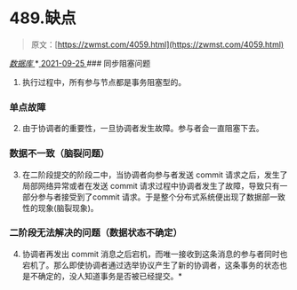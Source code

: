 <!--yml
category: 未分类
date: 0001-01-01 00:00:00
--->

# 489.缺点

> 原文：[https://zwmst.com/4059.html](https://zwmst.com/4059.html)

   [ *数据库* ](https://zwmst.com/%e6%95%b0%e6%8d%ae%e5%ba%93)*[ <time datetime="2021-09-26T01:03:37+08:00"> 2021-09-25 </time> ](https://zwmst.com/4059.html)  ### 同步阻塞问题

1.  执行过程中，所有参与节点都是事务阻塞型的。

### 单点故障

2.  由于协调者的重要性，一旦协调者发生故障。参与者会一直阻塞下去。

### 数据不一致（脑裂问题）

3.  在二阶段提交的阶段二中，当协调者向参与者发送 commit 请求之后，发生了局部网络异常或者在发送 commit 请求过程中协调者发生了故障，导致只有一部分参与者接受到了commit 请求。于是整个分布式系统便出现了数据部一致性的现象(脑裂现象)。

### 二阶段无法解决的问题（数据状态不确定）

4.  协调者再发出 commit 消息之后宕机，而唯一接收到这条消息的参与者同时也宕机了。那么即使协调者通过选举协议产生了新的协调者，这条事务的状态也是不确定的，没人知道事务是否被已经提交。*